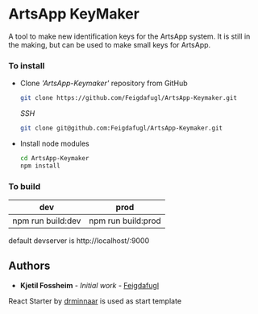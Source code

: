 
# ArtsApp KeyMaker

A tool to make new identification keys for the ArtsApp system.
It is still in the making, but can be used to make small keys for ArtsApp.

### To install


* Clone _'ArtsApp-Keymaker'_ repository from GitHub

  ```bash
  git clone https://github.com/Feigdafugl/ArtsApp-Keymaker.git
  ```

   _SSH_

  ```bash
  git clone git@github.com:Feigdafugl/ArtsApp-Keymaker.git
  ```

* Install node modules

   ```bash
   cd ArtsApp-Keymaker
   npm install
   ```

### To build

dev | prod
:---: | :---:
npm run build:dev | npm run build:prod

default devserver is http://localhost/:9000




## Authors

* **Kjetil Fossheim** - *Initial work* - [Feigdafugl](https://github.com/Feigdafugl)

React Starter by [drminnaar](https://github.com/drminnaar/react-redux-starter) is used as start template
